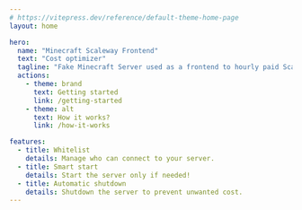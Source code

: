 ```yaml
---
# https://vitepress.dev/reference/default-theme-home-page
layout: home

hero:
  name: "Minecraft Scaleway Frontend"
  text: "Cost optimizer"
  tagline: "Fake Minecraft Server used as a frontend to hourly paid Scaleway servers."
  actions:
    - theme: brand
      text: Getting started
      link: /getting-started
    - theme: alt
      text: How it works?
      link: /how-it-works

features:
  - title: Whitelist
    details: Manage who can connect to your server.
  - title: Smart start
    details: Start the server only if needed!
  - title: Automatic shutdown
    details: Shutdown the server to prevent unwanted cost.
---
```


